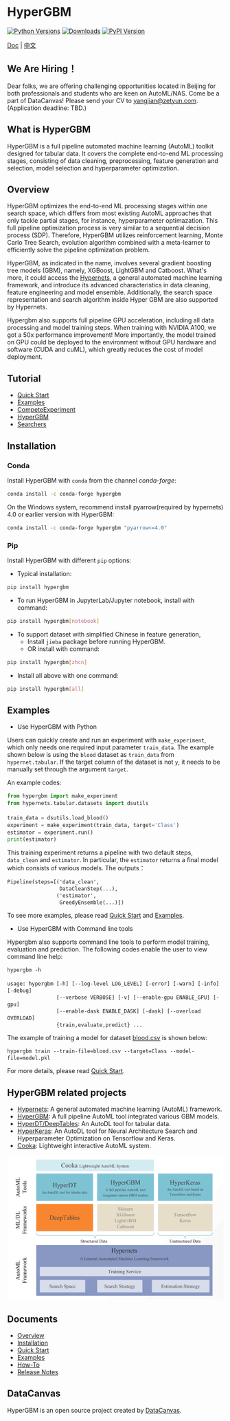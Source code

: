 # HyperGBM
[![Python Versions](https://img.shields.io/pypi/pyversions/hypergbm.svg)](https://pypi.org/project/hypergbm)
[![Downloads](https://pepy.tech/badge/hypergbm)](https://pepy.tech/project/hypergbm)
[![PyPI Version](https://img.shields.io/pypi/v/hypergbm.svg)](https://pypi.org/project/hypergbm)

[Doc](https://hypergbm.readthedocs.io/en/latest/) | [中文](https://hypergbm.readthedocs.io/zh_CN/latest/)

## We Are Hiring！
Dear folks, we are offering challenging opportunities located in Beijing for both professionals and students who are keen on AutoML/NAS. Come be a part of DataCanvas! Please send your CV to yangjian@zetyun.com. (Application deadline: TBD.)  

## What is HyperGBM
HyperGBM is a full pipeline automated machine learning (AutoML) toolkit designed for tabular data. It covers the complete end-to-end ML processing stages, consisting of data cleaning, preprocessing, feature generation and selection, model selection and hyperparameter optimization.

## Overview 

HyperGBM optimizes the end-to-end ML processing stages within one search space, which differs from most existing AutoML approaches that only tackle partial stages, for instance, hyperparameter optimazation. This full pipeline optimization process is very similar to a sequential decision process (SDP). Therefore, HyperGBM utilizes reinforcement learning, Monte Carlo Tree Search, evolution algorithm combined with a meta-learner to efficiently solve the pipeline optimization problem.  

HyperGBM, as indicated in the name, involves several gradient boosting tree models (GBM), namely, XGBoost, LightGBM and Catboost. What's more, it could access the [Hypernets](https://github.com/DataCanvasIO/Hypernets), a general automated machine learning framework, and introduce its advanced characteristics in data cleaning, feature engineering and model ensemble. Additionally, the search space representation and search algorithm inside Hyper GBM are also supported by Hypernets.

Hypergbm also supports full pipeline GPU acceleration, including all data processing and model training steps. When training with NVIDIA A100, we got a 50x performance improvement!  More importantly, the model trained on GPU could be deployed to the environment without GPU hardware and software (CUDA and cuML), which greatly reduces the cost of model deployment.


## Tutorial
* [Quick Start](https://hypergbm.readthedocs.io/en/latest/quick_start.html)
* [Examples](https://hypergbm.readthedocs.io/en/latest/example.html)
* [CompeteExperiment](https://hypergbm.readthedocs.io/en/latest/compete_experiment.html)
* [HyperGBM](https://hypergbm.readthedocs.io/en/latest/hypergbm.html)
* [Searchers](https://hypergbm.readthedocs.io/en/latest/searchers.html)

## Installation

### Conda

Install HyperGBM with `conda` from the channel *conda-forge*:

```bash
conda install -c conda-forge hypergbm
```

On the Windows system, recommend install pyarrow(required by hypernets) 4.0 or earlier version with HyperGBM:

```bash
conda install -c conda-forge hypergbm "pyarrow<=4.0"
```

### Pip

Install HyperGBM with different `pip` options:

* Typical installation:
```bash
pip install hypergbm
```

* To run HyperGBM in JupyterLab/Jupyter notebook, install with command:
```bash
pip install hypergbm[notebook]
```

* To support dataset with simplified Chinese in feature generation,
  * Install `jieba` package before running HyperGBM. 
  * OR install with command:
```bash
pip install hypergbm[zhcn]
```

* Install all above with one command:
```bash
pip install hypergbm[all]
```

## Examples

* Use HyperGBM with Python

Users can quickly create and run an experiment with `make_experiment`, which only needs one required input parameter `train_data`. The example shown below is using the `blood` dataset as `train_data` from `hypernet.tabular`. If the target column of the dataset is not `y`, it needs to be manually set through the argument `target`. 

An example codes:
```python
from hypergbm import make_experiment
from hypernets.tabular.datasets import dsutils

train_data = dsutils.load_blood()
experiment = make_experiment(train_data, target='Class')
estimator = experiment.run()
print(estimator)
```

This training experiment returns a pipeline with two default steps, `data_clean` and `estimator`. In particular, the `estimator` returns a final model which consists of various models. The outputs：
```
Pipeline(steps=[('data_clean',
                 DataCleanStep(...),
                ('estimator',
                 GreedyEnsemble(...)])
```
To see more examples, please read [Quick Start](https://hypergbm.readthedocs.io/en/latest/quick_start_python.html#create-experiment-with-make-experiment) and [Examples](https://hypergbm.readthedocs.io/en/latest/example.html).


* Use HyperGBM with Command line tools

Hypergbm also supports command line tools to perform model training, evaluation and prediction. The following codes enable the user to view command line help:
```
hypergbm -h

usage: hypergbm [-h] [--log-level LOG_LEVEL] [-error] [-warn] [-info] [-debug]
                [--verbose VERBOSE] [-v] [--enable-gpu ENABLE_GPU] [-gpu] 
                [--enable-dask ENABLE_DASK] [-dask] [--overload OVERLOAD]
                {train,evaluate,predict} ...
```

The example of training a model for dataset [blood.csv](https://github.com/DataCanvasIO/Hypernets/blob/master/hypernets/tabular/datasets/blood.csv) is shown below:
```shell script
hypergbm train --train-file=blood.csv --target=Class --model-file=model.pkl
```
For more details, please read [Quick Start](https://hypergbm.readthedocs.io/en/latest/quick_start_cmdline.html).

## HyperGBM related projects
* [Hypernets](https://github.com/DataCanvasIO/Hypernets): A general automated machine learning (AutoML) framework.
* [HyperGBM](https://github.com/DataCanvasIO/HyperGBM): A full pipeline AutoML tool integrated various GBM models.
* [HyperDT/DeepTables](https://github.com/DataCanvasIO/DeepTables): An AutoDL tool for tabular data.
* [HyperKeras](https://github.com/DataCanvasIO/HyperKeras): An AutoDL tool for Neural Architecture Search and Hyperparameter Optimization on Tensorflow and Keras.
* [Cooka](https://github.com/DataCanvasIO/Cooka): Lightweight interactive AutoML system.

![DataCanvas AutoML Toolkit](docs/static/images/datacanvas_automl_toolkit.png)

## Documents

* [Overview](https://hypergbm.readthedocs.io/en/latest/overview.html)
* [Installation](https://hypergbm.readthedocs.io/en/latest/installation.html)
* [Quick Start](https://hypergbm.readthedocs.io/en/latest/quick_start.html)
* [Examples](https://hypergbm.readthedocs.io/en/latest/example.html)
* [How-To](https://hypergbm.readthedocs.io/en/latest/how_to.html)
* [Release Notes](https://hypergbm.readthedocs.io/en/latest/release_note.html)

## DataCanvas
HyperGBM is an open source project created by [DataCanvas](https://www.datacanvas.com/). 
